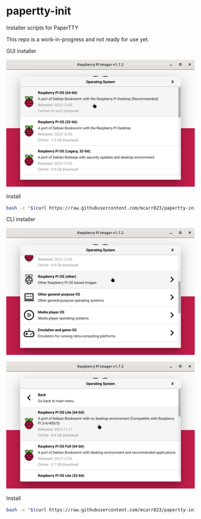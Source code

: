 # papertty-init
Installer scripts for PaperTTY

This repo is a work-in-progress and not ready for use yet.


GUI installer

![](screenshots/gui-install.png)

Install

```bash
bash -c "$(curl https://raw.githubusercontent.com/mcarr823/papertty-init/main/gui.sh)"
```


CLI installer

![](screenshots/cli-install-1.png)

![](screenshots/cli-install-2.png)

Install

```bash
bash -c "$(curl https://raw.githubusercontent.com/mcarr823/papertty-init/main/cli.sh)"
```